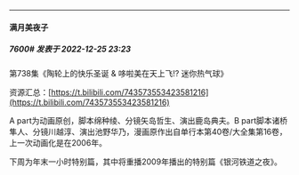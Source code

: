 

*****

####  满月美夜子  
##### 7600#       发表于 2022-12-25 23:23

第738集《陶轮上的快乐圣诞 &amp; 哆啦美在天上飞!? 迷你热气球》

资源汇总：[https://t.bilibili.com/743573553423581216](https://t.bilibili.com/743573553423581216)

A part为动画原创，脚本绵种绫、分镜矢岛哲生、演出鹿岛典夫。B part脚本诸桥隼人、分镜川越淳、演出池野华乃，漫画原作出自单行本第40卷/大全集第16卷，上一次动画化是在2006年。

下周为年末一小时特别篇，其中将重播2009年播出的特别篇《银河铁道之夜》。

